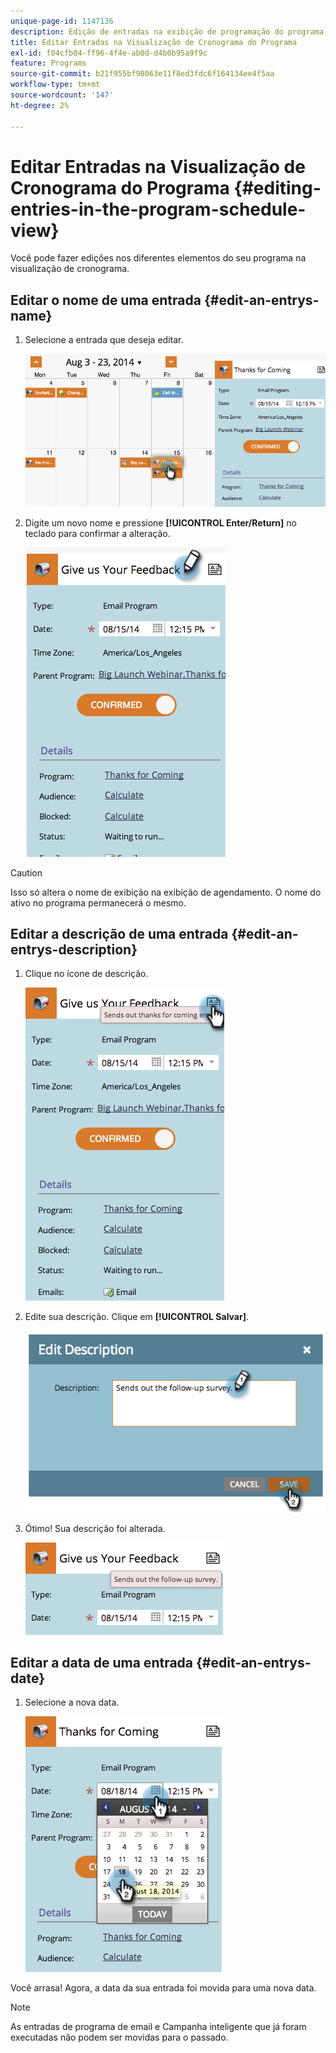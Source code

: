 ```yaml
---
unique-page-id: 1147136
description: Edição de entradas na exibição de programação do programa - Documentação do Marketo - Documentação do produto
title: Editar Entradas na Visualização de Cronograma do Programa
exl-id: f04cfb84-ff96-4f4e-ab0d-d4b0b95a9f9c
feature: Programs
source-git-commit: b21f955bf98063e11f8ed3fdc6f164134ee4f5aa
workflow-type: tm+mt
source-wordcount: '147'
ht-degree: 2%

---
```


# Editar Entradas na Visualização de Cronograma do Programa {#editing-entries-in-the-program-schedule-view}

Você pode fazer edições nos diferentes elementos do seu programa na visualização de cronograma.

## Editar o nome de uma entrada {#edit-an-entrys-name}

1. Selecione a entrada que deseja editar.

   ![](assets/image2014-9-18-18-3a1-3a36.png)

1. Digite um novo nome e pressione **[!UICONTROL Enter/Return]** no teclado para confirmar a alteração.

   ![](assets/image2014-9-18-18-3a1-3a53.png)

>[!CAUTION]
>
>Isso só altera o nome de exibição na exibição de agendamento. O nome do ativo no programa permanecerá o mesmo.

## Editar a descrição de uma entrada {#edit-an-entrys-description}

1. Clique no ícone de descrição.

   ![](assets/image2014-9-18-18-3a3-3a7.png)

1. Edite sua descrição. Clique em **[!UICONTROL Salvar]**.

   ![](assets/image2014-9-18-18-3a3-3a22.png)

1. Ótimo! Sua descrição foi alterada.

   ![](assets/image2014-9-18-18-3a3-3a48.png)

## Editar a data de uma entrada {#edit-an-entrys-date}

1. Selecione a nova data.

   ![](assets/image2014-9-18-18-3a4-3a39.png)

Você arrasa! Agora, a data da sua entrada foi movida para uma nova data.

>[!NOTE]
>
> As entradas de programa de email e Campanha inteligente que já foram executadas não podem ser movidas para o passado.
